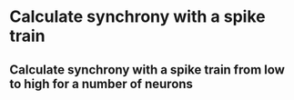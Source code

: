 # Calculate synchrony with a spike train
## Calculate synchrony with a spike train from low to high for a number of neurons

